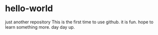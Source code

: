 # hello-world
just another repository
This is the first time to use github. it is fun.
hope to learn something more.
day day up.
